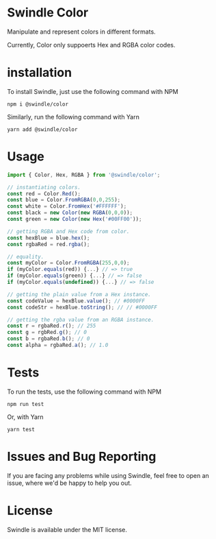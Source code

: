 # Swindle Color
Manipulate and represent colors in different formats.

Currently, Color only suppoerts Hex and RGBA color codes.

# installation
To install Swindle, just use the following command with NPM
```
npm i @swindle/color
```
Similarly, run the following command with Yarn
```
yarn add @swindle/color
```

# Usage
```ts
import { Color, Hex, RGBA } from '@swindle/color';

// instantiating colors.
const red = Color.Red();
const blue = Color.FromRGBA(0,0,255);
const white = Color.FromHex('#FFFFFF');
const black = new Color(new RGBA(0,0,0));
const green = new Color(new Hex('#00FF00'));

// getting RGBA and Hex code from color.
const hexBlue = blue.hex();
const rgbaRed = red.rgba();

// equality.
const myColor = Color.FromRGBA(255,0,0);
if (myColor.equals(red)) {...} // => true
if (myColor.equals(green)) {...} // => false
if (myColor.equals(undefined)) {...} // => false

// getting the plain value from a Hex instance.
const codeValue = hexBlue.value(); // #0000FF
const codeStr = hexBlue.toString(); // // #0000FF

// getting the rgba value from an RGBA instance.
const r = rgbaRed.r(); // 255
const g = rgbRed.g(); // 0
const b = rgbaRed.b(); // 0
const alpha = rgbaRed.a(); // 1.0
```

# Tests
To run the tests, use the following command with NPM
```
npm run test
```
Or, with Yarn
```
yarn test
```
# Issues and Bug Reporting
If you are facing any problems while using Swindle, feel free to open an issue, where we'd be happy to help you out.

# License
Swindle is available under the MIT license.